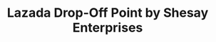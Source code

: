 ---
title: "Lazada Drop-Off Point by Shesay Enterprises"
url: /bacoor/lazada-drop-off-point-by-shesay-enterprises/
shop: outpost
---